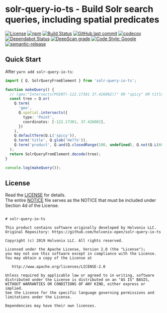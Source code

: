 # solr-query-io-ts - Build Solr search queries, including spatial predicates

[![License](https://img.shields.io/badge/License-Apache%202.0-blue.svg)](./LICENSE)
[![npm](https://img.shields.io/npm/v/solr-query-io-ts.svg)](https://www.npmjs.com/package/solr-query-io-ts)
[![Build Status](https://travis-ci.com/holvonix-open/solr-query-io-ts.svg?branch=master)](https://travis-ci.com/holvonix-open/solr-query-io-ts)
[![GitHub last commit](https://img.shields.io/github/last-commit/holvonix-open/solr-query-io-ts.svg)](https://github.com/holvonix-open/solr-query-io-ts/commits)
[![codecov](https://codecov.io/gh/holvonix-open/solr-query-io-ts/branch/master/graph/badge.svg)](https://codecov.io/gh/holvonix-open/solr-query-io-ts)
[![Dependabot Status](https://api.dependabot.com/badges/status?host=github&repo=holvonix-open/solr-query-io-ts)](https://dependabot.com)
[![DeepScan grade](https://deepscan.io/api/teams/4465/projects/6353/branches/52803/badge/grade.svg)](https://deepscan.io/dashboard#view=project&tid=4465&pid=6353&bid=52803)
[![Code Style: Google](https://img.shields.io/badge/code%20style-google-blueviolet.svg)](https://github.com/google/gts)
[![semantic-release](https://img.shields.io/badge/%20%20%F0%9F%93%A6%F0%9F%9A%80-semantic--release-e10079.svg)](https://github.com/semantic-release/semantic-release)

## Quick Start

After `yarn add solr-query-io-ts`:

```typescript
import { Q, SolrQueryFromElement } from 'solr-query-io-ts';

function makeQuery() {
  // (geo:"Intersects(POINT(-122.17381 37.426002))" OR "spicy" OR title:He??o OR product:([100 TO *] AND (NOT 600)))
  const tree = Q.or(
    Q.term(
      'geo',
      Q.spatial.intersects({
        type: 'Point',
        coordinates: [-122.17381, 37.426002],
      })
    ),
    Q.defaultTerm(Q.L('spicy')),
    Q.term('title', Q.glob('He??o')),
    Q.term('product', Q.and(Q.closedRange(100, undefined), Q.not(Q.L(600))))
  );
  return SolrQueryFromElement.decode(tree);
}

console.log(makeQuery());
```

## License

Read the [LICENSE](LICENSE) for details.  
The entire [NOTICE](NOTICE) file serves as the NOTICE that must be included
under Section 4d of the License.

```

# solr-query-io-ts

This product contains software originally developed by Holvonix LLC.
Original Repository: https://github.com/holvonix-open/solr-query-io-ts

Copyright (c) 2019 Holvonix LLC. All rights reserved.

Licensed under the Apache License, Version 2.0 (the "License");
you may not use this software except in compliance with the License.
You may obtain a copy of the License at

   http://www.apache.org/licenses/LICENSE-2.0

Unless required by applicable law or agreed to in writing, software
distributed under the License is distributed on an "AS IS" BASIS,
WITHOUT WARRANTIES OR CONDITIONS OF ANY KIND, either express or implied.
See the License for the specific language governing permissions and
limitations under the License.

Dependencies may have their own licenses.

```
